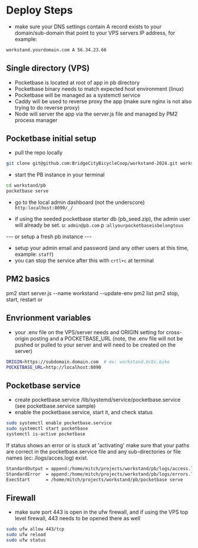 # Deploy Steps

- make sure your DNS settings contain A record exists to your domain/sub-domain that point to your VPS servers IP address, for example:

```sh
workstand.yourdomain.com A 56.34.23.66
```

## Single directory (VPS)

- Pocketbase is located at root of app in pb directory
- Pocketbase binary needs to match expected host environment (linux)
- Pocketbase will be managed as a systemctl service
- Caddy will be used to reverse proxy the app (make sure nginx is not also trying to do reverse proxy)
- Node will server the app via the server.js file and managed by PM2 process manager

## Pocketbase initial setup

- pull the repo locally

```sh
git clone git@github.com:BridgeCityBicycleCoop/workstand-2024.git workstand
```

- start the PB instance in your terminal

```sh
cd workstand/pb
pocketbase serve
```

- go to the local admin dashboard (not the underscore) `http:localhost:8090/_/`

- if using the seeded pocketbase starter db (pb_seed.zip), the admin user will already be set.
  u: `admin@pb.com`
  p :`allyourpocketbaseisbelongtous`

--- or setup a fresh pb instance ---

- setup your admin email and password (and any other users at this time, example: `staff`)
- you can stop the service after this with `crtl+c` at terminal

## PM2 basics

pm2 start server.js --name workstand --update-env
pm2 list
pm2 stop, start, restart <id> or <name>

## Envrionment variables

- your .env file on the VPS/server needs and ORIGIN setting for cross-origin posting and a POCKETBASE_URL (note, the .env file will not be pushed or pulled to your server and will need to be created on the server)

```sh
ORIGIN=https://subdomain.domain.com  # ex: workstand.bcbc.bike
POCKETBASE_URL=http://localhost:8090
```

## Pocketbase service

- create pocketbase.service /lib/systemd/service/pocketbase.service (see pocketbase.service sample)
- enable the pocketbase.service, start it, and check status

```sh
sudo systemctl enable pocketbase.service
sudo systemctl start pocketbase
systemctl is-active pocketbase
```

If status shows an error or is stuck at 'activating' make sure that your paths are correct in the pocketbase.service file and any sub-directories or file names (ec: /logs/acces.log) exist.

```sh
StandardOutput = append:/home/mitch/projects/workstand/pb/logs/access.log
StandardError  = append:/home/mitch/projects/workstand/pb/logs/errors.log
ExecStart      = /home/mitch/projects/workstand/pb/pocketbase serve
```

## Firewall

- make sure port 443 is open in the ufw firewall, and if using the VPS top level firewall, 443 needs to be opened there as well

```sh
sudo ufw allow 443/tcp
sudo ufw reload
sudo ufw status
```
